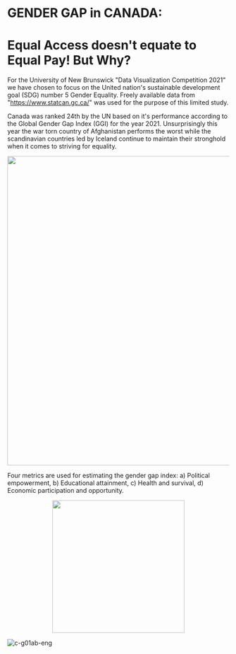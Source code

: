 # GENDER GAP in CANADA: 
# Equal Access doesn't equate to Equal Pay! But Why?
For the University of New Brunswick "Data Visualization Competition 2021" we have chosen to focus on the United nation's sustainable development goal (SDG) number 5 Gender Equality. Freely available data from "https://www.statcan.gc.ca/" was used for the purpose of this limited study.


Canada was ranked 24th by the UN based on it's performance according to the Global Gender Gap Index (GGI) for the year 2021. Unsurprisingly this year the war torn country of Afghanistan performs the worst while the scandinavian countries led by Iceland continue to maintain their stronghold when it comes to striving for equality.
<p align="center">
<img src="https://user-images.githubusercontent.com/38828636/142147942-096214c0-3ca1-4cd4-9be0-3c4528d0dfe3.png" width="700">
</p>
Four metrics are used for estimating the gender gap index: a) Political empowerment, b) Educational attainment, c) Health and survival, d) Economic participation and opportunity.

<p align="center">
<img src="https://user-images.githubusercontent.com/38828636/142148202-479957ff-8fe6-4cf6-b29f-7e948524e2c9.png" width="300">
</p>

![c-g01ab-eng](https://user-images.githubusercontent.com/38828636/140771400-159d4d12-8e0c-4aba-a3dd-7913a94f7ea3.gif)

